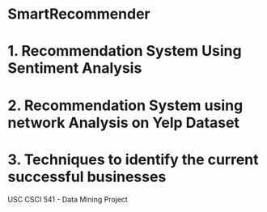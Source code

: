 # SmartRecommender

# 1. Recommendation System Using Sentiment Analysis
# 2. Recommendation System using network Analysis on Yelp Dataset
# 3. Techniques to identify the current successful businesses

USC CSCI 541 - Data Mining Project
